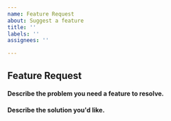 ```yaml
---
name: Feature Request
about: Suggest a feature
title: ''
labels: ''
assignees: ''

---
```


## Feature Request

#### Describe the problem you need a feature to resolve.

<!--
A clear and concise description of what the problem is. Example:

I have an issue when ...
-->

#### Describe the solution you'd like.

<!-- A clear and concise description of what you want to happen. Add any considered drawbacks. -->

<!-- /language java -->